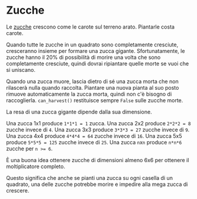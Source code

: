 # Zucche
Le [zucche](objects/pumpkin) crescono come le carote sul terreno arato. Piantarle costa carote.

Quando tutte le zucche in un quadrato sono completamente cresciute, cresceranno insieme per formare una zucca gigante. Sfortunatamente, le zucche hanno il 20% di possibilità di morire una volta che sono completamente cresciute, quindi dovrai ripiantare quelle morte se vuoi che si uniscano.

Quando una zucca muore, lascia dietro di sé una zucca morta che non rilascerà nulla quando raccolta. Piantare una nuova pianta al suo posto rimuove automaticamente la zucca morta, quindi non c'è bisogno di raccoglierla. `can_harvest()` restituisce sempre `False` sulle zucche morte.

La resa di una zucca gigante dipende dalla sua dimensione.

Una zucca 1x1 produce `1*1*1 = 1` zucca.
Una zucca 2x2 produce `2*2*2 = 8` zucche invece di `4`.
Una zucca 3x3 produce `3*3*3 = 27` zucche invece di `9`.
Una zucca 4x4 produce `4*4*4 = 64` zucche invece di `16`.
Una zucca 5x5 produce `5*5*5 = 125` zucche invece di `25`.
Una zucca `n`x`n` produce `n*n*6` zucche per `n >= 6`.

È una buona idea ottenere zucche di dimensioni almeno 6x6 per ottenere il moltiplicatore completo.

Questo significa che anche se pianti una zucca su ogni casella di un quadrato, una delle zucche potrebbe morire e impedire alla mega zucca di crescere.
